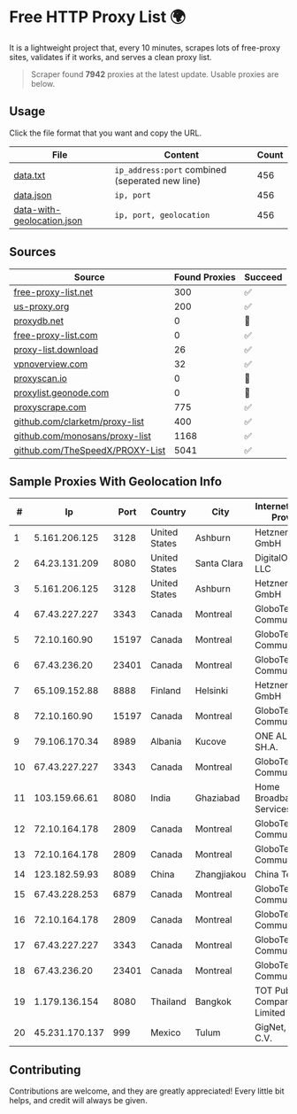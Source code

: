 
# Free HTTP Proxy List 🌍

It is a lightweight project that, every 10 minutes, scrapes lots of free-proxy sites, validates if it works, and serves a clean proxy list.


> Scraper found **7942** proxies at the latest update. Usable proxies are below.

## Usage

Click the file format that you want and copy the URL.


|File|Content|Count|
|----|-------|-----|
|[data.txt](https://raw.githubusercontent.com/themiralay/Proxy-List-World/master/data.txt)|`ip_address:port` combined (seperated new line)|456|
|[data.json](https://raw.githubusercontent.com/themiralay/Proxy-List-World/master/data.json)|`ip, port`|456|
|[data-with-geolocation.json](https://raw.githubusercontent.com/themiralay/Proxy-List-World/master/data-with-geolocation.json)|`ip, port, geolocation`|456|

## Sources

|Source|Found Proxies|Succeed|
|------|-------------|-------|
|[free-proxy-list.net](https://free-proxy-list.net)|300|✅|
|[us-proxy.org](https://www.us-proxy.org)|200|✅|
|[proxydb.net](http://proxydb.net)|0|🚫|
|[free-proxy-list.com](https://free-proxy-list.com/?page=&port=&type%5B%5D=http&type%5B%5D=https&up_time=0&search=Search)|0|✅|
|[proxy-list.download](https://www.proxy-list.download/HTTP)|26|✅|
|[vpnoverview.com](https://vpnoverview.com/privacy/anonymous-browsing/free-proxy-servers)|32|✅|
|[proxyscan.io](https://www.proxyscan.io)|0|🚫|
|[proxylist.geonode.com](https://proxylist.geonode.com/api/proxy-list?limit=300&page=1&sort_by=lastChecked&sort_type=desc&protocols=http,https)|0|🚫|
|[proxyscrape.com](https://api.proxyscrape.com/v2/?request=displayproxies&protocol=http&timeout=10000&country=all&ssl=all&anonymity=all)|775|✅|
|[github.com/clarketm/proxy-list](https://raw.githubusercontent.com/clarketm/proxy-list/master/proxy-list-raw.txt)|400|✅|
|[github.com/monosans/proxy-list](https://raw.githubusercontent.com/monosans/proxy-list/main/proxies/http.txt)|1168|✅|
|[github.com/TheSpeedX/PROXY-List](https://raw.githubusercontent.com/TheSpeedX/PROXY-List/master/http.txt)|5041|✅|


## Sample Proxies With Geolocation Info

|#|Ip|Port|Country|City|Internet Service Provider|
|-|--|----|-------|----|-------------------------|
|1|5.161.206.125|3128|United States|Ashburn|Hetzner Online GmbH|
|2|64.23.131.209|8080|United States|Santa Clara|DigitalOcean, LLC|
|3|5.161.206.125|3128|United States|Ashburn|Hetzner Online GmbH|
|4|67.43.227.227|3343|Canada|Montreal|GloboTech Communications|
|5|72.10.160.90|15197|Canada|Montreal|GloboTech Communications|
|6|67.43.236.20|23401|Canada|Montreal|GloboTech Communications|
|7|65.109.152.88|8888|Finland|Helsinki|Hetzner Online GmbH|
|8|72.10.160.90|15197|Canada|Montreal|GloboTech Communications|
|9|79.106.170.34|8989|Albania|Kucove|ONE ALBANIA SH.A.|
|10|67.43.227.227|3343|Canada|Montreal|GloboTech Communications|
|11|103.159.66.61|8080|India|Ghaziabad|Home Broadband Services LLP|
|12|72.10.164.178|2809|Canada|Montreal|GloboTech Communications|
|13|72.10.164.178|2809|Canada|Montreal|GloboTech Communications|
|14|123.182.59.93|8089|China|Zhangjiakou|China Telecom|
|15|67.43.228.253|6879|Canada|Montreal|GloboTech Communications|
|16|72.10.164.178|2809|Canada|Montreal|GloboTech Communications|
|17|67.43.227.227|3343|Canada|Montreal|GloboTech Communications|
|18|67.43.236.20|23401|Canada|Montreal|GloboTech Communications|
|19|1.179.136.154|8080|Thailand|Bangkok|TOT Public Company Limited|
|20|45.231.170.137|999|Mexico|Tulum|GigNet, S.A. de C.V.|



## Contributing

Contributions are welcome, and they are greatly appreciated! Every
little bit helps, and credit will always be given.

